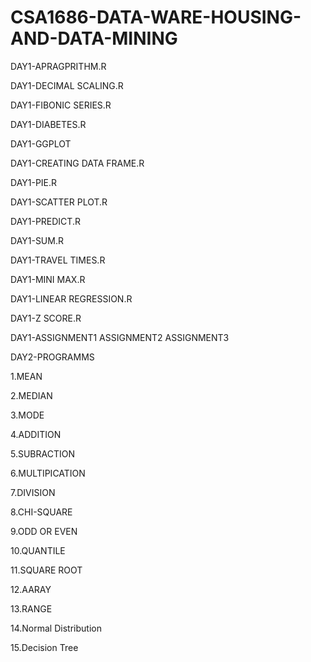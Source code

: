 # CSA1686-DATA-WARE-HOUSING-AND-DATA-MINING
DAY1-APRAGPRITHM.R

DAY1-DECIMAL SCALING.R

DAY1-FIBONIC SERIES.R

DAY1-DIABETES.R

DAY1-GGPLOT

DAY1-CREATING DATA FRAME.R

DAY1-PIE.R

DAY1-SCATTER PLOT.R

DAY1-PREDICT.R

DAY1-SUM.R

DAY1-TRAVEL TIMES.R

DAY1-MINI MAX.R

DAY1-LINEAR REGRESSION.R

DAY1-Z SCORE.R

DAY1-ASSIGNMENT1
     ASSIGNMENT2 
     ASSIGNMENT3
     
DAY2-PROGRAMMS

1.MEAN

2.MEDIAN

3.MODE

4.ADDITION

5.SUBRACTION

6.MULTIPICATION

7.DIVISION

8.CHI-SQUARE

9.ODD OR EVEN

10.QUANTILE

11.SQUARE ROOT

12.AARAY

13.RANGE

14.Normal Distribution

15.Decision Tree

